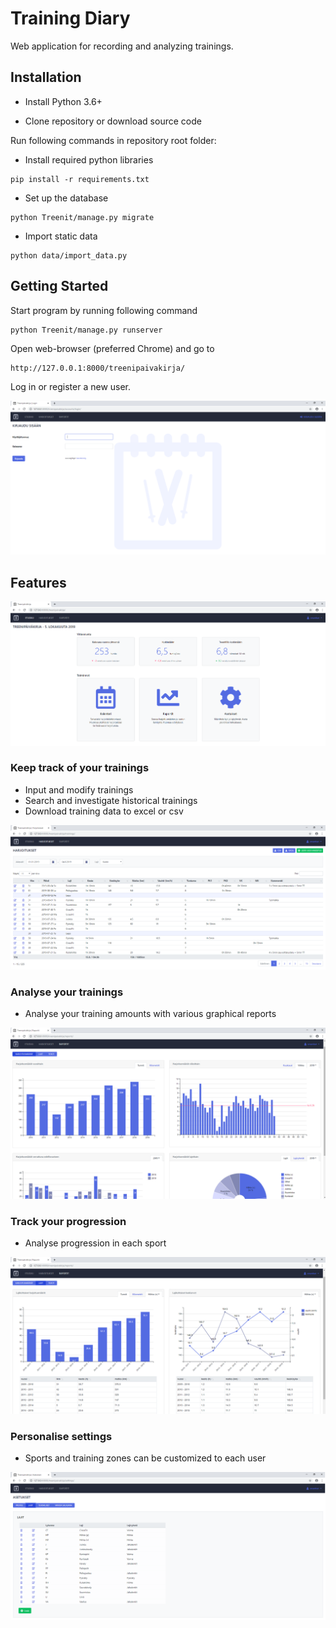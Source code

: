 # Training Diary #

Web application for recording and analyzing trainings.

## Installation ##

* Install Python 3.6+

* Clone repository or download source code

Run following commands in repository root folder:

* Install required python libraries

````
pip install -r requirements.txt
````

* Set up the database

````
python Treenit/manage.py migrate
````

* Import static data

````
python data/import_data.py
````

## Getting Started ##

Start program by running following command
````
python Treenit/manage.py runserver
````

Open web-browser (preferred Chrome) and go to
````
http://127.0.0.1:8000/treenipaivakirja/
````

Log in or register a new user.

![login](./img/login.png)

## Features ##

![features](./img/features.png)

### Keep track of your trainings

* Input and modify trainings
* Search and investigate historical trainings
* Download training data to excel or csv

![trainings](./img/trainings.png)

### Analyse your trainings

* Analyse your training amounts with various graphical reports

![report_amount](./img/report_amount.png)

### Track your progression

* Analyse progression in each sport

![report_sport](./img/report_sport.png)

### Personalise settings

* Sports and training zones can be customized to each user

![settings](./img/settings.png)